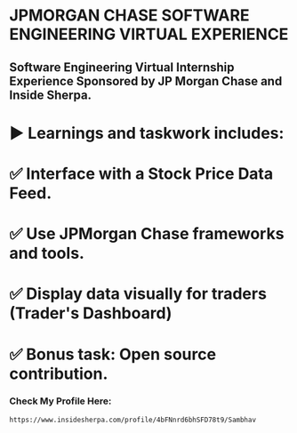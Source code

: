 # JPMORGAN CHASE SOFTWARE ENGINEERING VIRTUAL EXPERIENCE

## Software Engineering Virtual Internship Experience Sponsored by JP Morgan Chase and Inside Sherpa.

# ▶️ Learnings and taskwork includes:

# ✅ Interface with a Stock Price Data Feed.
# ✅ Use JPMorgan Chase frameworks and tools.
# ✅ Display data visually for traders (Trader's Dashboard)
# ✅ Bonus task: Open source contribution.

### Check My Profile Here:
    
    https://www.insidesherpa.com/profile/4bFNnrd6bhSFD78t9/Sambhav

